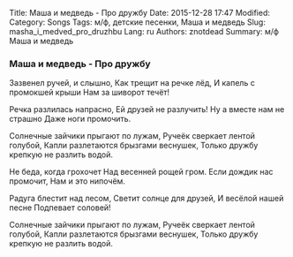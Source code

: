 Title: Маша и медведь - Про дружбу
Date: 2015-12-28 17:47
Modified: 
Category: Songs
Tags: м/ф,  детские песенки,  Маша и медведь
Slug: masha_i_medved_pro_druzhbu
Lang: ru
Authors: znotdead
Summary: м/ф Маша и медведь

### Маша и медведь - Про дружбу

Зазвенел ручей, и слышно,
Как трещит на речке лёд,
И капель с промокшей крыши
Нам за шиворот течёт!

Речка разлилась напрасно,
Ей друзей не разлучить!
Ну а вместе нам не страшно
Даже ноги промочить.

Солнечные зайчики прыгают по лужам,
Ручеёк сверкает лентой голубой,
Капли разлетаются брызгами веснушек,
Только дружбу крепкую не разлить водой.

Не беда, когда грохочет
Над весенней рощей гром.
Если дождик нас промочит,
Нам и это нипочём.

Радуга блестит над лесом,
Светит солнце для друзей,
И весёлой нашей песне
Подпевает соловей!

Солнечные зайчики прыгают по лужам,
Ручеёк сверкает лентой голубой,
Капли разлетаются брызгами веснушек,
Только дружбу крепкую не разлить водой.
